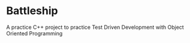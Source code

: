 # Battleship
A practice C++ project to practice Test Driven Development with Object Oriented Programming
